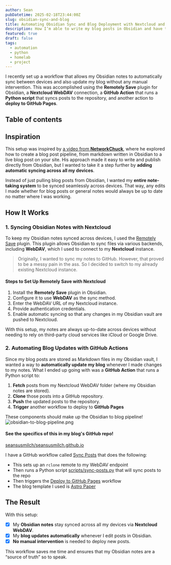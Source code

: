 ```yaml
---
author: Sean
pubDatetime: 2025-02-18T23:44:00Z
slug: obsidian-sync-and-blog
title: Automating Obsidian Sync and Blog Deployment with Nextcloud and GitHub Actions
description: How I’m able to write my blog posts in Obsidian and have them automatically show up here!
featured: true
draft: false
tags:
  - automation
  - python
  - homelab
  - project
---
```

I recently set up a workflow that allows my Obsidian notes to automatically sync between devices and also update my blog without any manual intervention. This was accomplished using the **Remotely Save** plugin for Obsidian, a **Nextcloud WebDAV** connection, a **GitHub Action** that runs a **Python script** that syncs posts to the repository, and another action to **deploy to GitHub Pages**.
## Table of contents

## Inspiration

This setup was inspired by [a video from **NetworkChuck**](https://youtu.be/dnE7c0ELEH8?si=YlK2PJ4si6hp_KzO), where he explored how to create a blog post pipeline, from markdown written in Obsidian to a live blog post on your site. His approach made it easy to write and publish directly from Obsidian, but I wanted to take it a step further by **adding automatic syncing across all my devices**.

Instead of just pulling blog posts from Obsidian, I wanted my **entire note-taking system** to be synced seamlessly across devices. That way, any edits I made whether for blog posts or general notes would always be up to date no matter where I was working.

## How It Works

### 1. Syncing Obsidian Notes with Nextcloud

To keep my Obsidian notes synced across devices, I used the [Remotely Save](https://github.com/remotely-save/remotely-save) plugin. This plugin allows Obsidian to sync files via various backends, including **WebDAV**, which I used to connect to my **Nextcloud** instance.
> Originally, I wanted to sync my notes to GitHub. However, that proved to be a messy pain in the ass. So I decided to switch to my already existing Nextcloud instance.

#### Steps to Set Up Remotely Save with Nextcloud

1. Install the **Remotely Save** plugin in Obsidian.
2. Configure it to use **WebDAV** as the sync method.
3. Enter the WebDAV URL of my Nextcloud instance.
4. Provide authentication credentials.
5. Enable automatic syncing so that any changes in my Obsidian vault are pushed to Nextcloud.

With this setup, my notes are always up-to-date across devices without needing to rely on third-party cloud services like iCloud or Google Drive.

### 2. Automating Blog Updates with GitHub Actions

Since my blog posts are stored as Markdown files in my Obsidian vault, I wanted a way to **automatically update my blog** whenever I made changes to my notes. What I ended up going with was a **GitHub Action** that runs a Python script to:

  1. **Fetch** posts from my Nextcloud WebDAV folder (where my Obsidian notes are stored). 
  2. **Clone** those posts into a GitHub repository.  
  3. **Push** the updated posts to the repository.
  4. **Trigger** another workflow to deploy to **GitHub Pages**

These components should make up the Obsidian to blog pipeline!
![obsidian-to-blog-pipeline.png](@assets/blog/obsidian-to-blog-pipeline.png)
#### See the specifics of this in my blog's GitHub repo!

[seansusmilch/seansusmilch.github.io](https://github.com/seansusmilch/seansusmilch.github.io)

I have a GitHub workflow called [Sync Posts](https://github.com/seansusmilch/seansusmilch.github.io/actions/workflows/sync-posts.yaml) that does the following:

- This sets up an `rclone` remote to my WebDAV endpoint
- Then runs a Python script [scripts/sync-posts.py](https://github.com/seansusmilch/seansusmilch.github.io/blob/main/scripts/sync-posts.py) that will sync posts to the repo
- Then triggers the [Deploy to GitHub Pages](https://github.com/seansusmilch/seansusmilch.github.io/actions/workflows/deploy-gh-pages.yaml) workflow
- The blog template I used is [Astro Paper](https://github.com/satnaing/astro-paper)

## The Result

With this setup:

 - [x] My **Obsidian notes** stay synced across all my devices via **Nextcloud WebDAV**.
 - [x] My **blog updates automatically** whenever I edit posts in Obsidian.
 - [x] **No manual intervention** is needed to deploy new posts.

This workflow saves me time and ensures that my Obsidian notes are a “source of truth” so to speak.